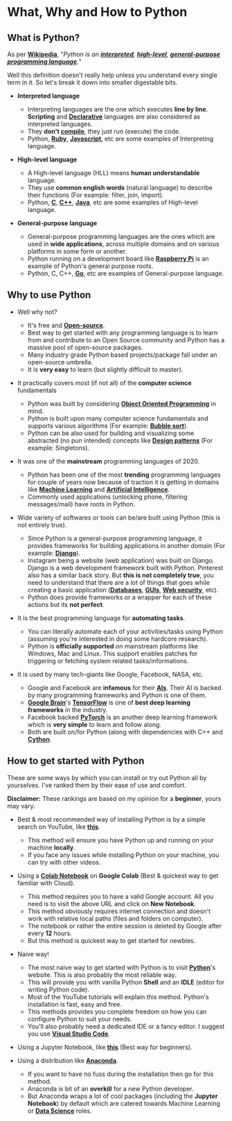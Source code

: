 # What, Why and How to Python

## What is Python?

As per **[Wikipedia](https://en.wikipedia.org/wiki/python_(programming_language))**, "*Python is an **[interpreted](https://en.wikipedia.org/wiki/Interpreted_language)**, **[high-level](https://en.wikipedia.org/wiki/High-level_programming_language)**, **[general-purpose programming language](https://en.wikipedia.org/wiki/General-purpose_programming_language)**.*"

Well this definition doesn't really help unless you understand every single term in it. So let's break it down into smaller digestable bits.

- **Interpreted language**
  - Interpreting languages are the one which executes **line by line**. **Scripting** and **[Declarative](https://en.wikipedia.org/wiki/Declarative_programming)** languages are also considered as interpreted languages.
  - They **don't [compile](https://en.wikipedia.org/wiki/Compiler)**, they just run (execute) the code.
  - Python, **[Ruby](https://en.wikipedia.org/wiki/Ruby_(programming_language))**, **[Javascript](https://en.wikipedia.org/wiki/JavaScript)**, etc are some examples of Interpreting language.

- **High-level language**
  - A High-level language (HLL) means **human understandable** language.
  - They use **common english words** (natural language) to describe their functions (For example: filter, join, import).
  - Python, **[C](https://en.wikipedia.org/wiki/C_(programming_language))**, **[C++](https://en.wikipedia.org/wiki/C%2B%2B)**, **[Java](https://en.wikipedia.org/wiki/Java_(programming_language))**, etc are some examples of High-level language.

- **General-purpose language**
  - General-purpose programming languages are the ones which are used in **wide applications**, across multiple domains and on various platforms in some form or another.
  - Python running on a development board like **[Raspberry Pi](https://en.wikipedia.org/wiki/Raspberry_Pi#Software)** is an example of Python's general purpose roots.
  - Python, C, C++, **[Go](https://en.wikipedia.org/wiki/Go_(programming_language))**, etc are examples of General-purpose language.

## Why to use Python

- Well why not?
  - It's free and **[Open-source](https://en.wikipedia.org/wiki/Open-source_software)**.
  - Best way to get started with any programming language is to learn from and contribute to an Open Source community and Python has a massive pool of open-source packages.
  - Many industry grade Python based projects/package fall under an open-source umbrella.
  - It is **very easy** to learn (but slightly difficult to master).

- It practically covers most (if not all) of the **computer science** fundamentals
  - Python was built by considering **[Object Oriented Programming](https://en.wikipedia.org/wiki/Object-oriented_programming)** in mind.
  - Python is built upon many computer science fundamentals and supports various algorithms (For example: **[Bubble sort](https://en.wikipedia.org/wiki/Bubble_sort)**).
  - Python can be also used for building and visualizing some abstracted (no pun intended) concepts like **[Design patterns](https://en.wikipedia.org/wiki/Software_design_pattern)** (For example: Singletons).

- It was one of the **mainstream** programming languages of 2020.
  - Python has been one of the most **trending** programming languages for couple of years now because of traction it is getting in domains like **[Machine Learning](https://en.wikipedia.org/wiki/Machine_learning)** and **[Artificial Intelligence](https://en.wikipedia.org/wiki/Artificial_intelligence)**.
  - Commonly used applications (unlocking phone, filtering messages/mail) have roots in Python.

- Wide variety of softwares or tools can be/are built using Python (this is not entirely true).
  - Since Python is a general-purpose programming language, it provides frameworks for building applications in another domain (For example: **[Django](https://en.wikipedia.org/wiki/Django_(web_framework))**).
  - Instagram being a website (web application) was built on Django. Django is a web development framework built with Python. Pinterest also has a similar back story. But **this is not completely true**, you need to understand that there are a lot of things that goes while creating a basic application (**[Databases](https://en.wikipedia.org/wiki/Database#Database_languages)**, **[GUIs](https://en.wikipedia.org/wiki/Graphical_user_interface)**, **[Web security](https://en.wikipedia.org/wiki/Internet_security)**, etc).
  - Python does provide frameworks or a wrapper for each of these actions but its **not perfect**.

- It is the best programming language for **automating tasks**.
  - You can literally automate each of your activities/tasks using Python (assuming you're interested in doing some hardcore research).
  - Python is **officially supported** on mainstream platforms like Windows, Mac and Linux. This support enables patches for triggering or fetching system related tasks/informations.

- It is used by many tech-giants like Google, Facebook, NASA, etc.
  - Google and Facebook are **infamous** for their **[AIs](https://en.wikipedia.org/wiki/Google_AI)**. Their AI is backed by many programming frameworks and Python is one of them.
  - **[Google Brain](https://en.wikipedia.org/wiki/Google_Brain)**'s **[TensorFlow](https://github.com/tensorflow/tensorflow)** is one of **best deep learning frameworks** in the industry.
  - Facebook backed **[PyTorch](https://github.com/pytorch/pytorch)** is an another deep learning framework which is **very simple** to learn and follow along.
  - Both are built on/for Python (along with dependencies with C++ and **[Cython](https://en.wikipedia.org/wiki/Cython)**.

## How to get started with Python

These are some ways by which you can install or try out Python all by yourselves. I've ranked them by their ease of use and comfort.

**Disclaimer:** These rankings are based on my opinion for a **beginner**, yours may vary.

- Best & most recommended way of installing Python is by a simple search on YouTube, like **[this](https://www.youtube.com/watch?v=wp15jyylSEQ)**.
  - This method will ensure you have Python up and running on your machine **locally**.
  - If you face any issues while installing Python on your machine, you can try with other videos.

- Using a **[Colab Notebook](https://colab.research.google.com/notebooks/intro.ipynb)** on **Google Colab** (Best & quickest way to get familiar with Cloud).
  - This method requires you to have a valid Google account. All you need is to visit the above URL and click on **New Notebook**.
  - This method obviously requires internet connection and doesn't work with relative local paths (files and folders on computer).
  - The notebook or rather the entire session is deleted by Google after every **12** hours.
  - But this method is quickest way to get started for newbies.

- Naive way!
  - The most naive way to get started with Python is to visit **[Python](https://www.python.org/downloads/)**'s website. This is also probably the most reliable way.
  - This will provide you with vanilla Python **Shell** and an **IDLE** (editor for writing Python code).
  - Most of the YouTube tutorials will explain this method. Python's installation is fast, easy and free.
  - This methods provides you complete freedom on how you can configure Python to suit your needs.
  - You'll also probably need a dedicated IDE or a fancy editor. I suggest you use **[Visual Studio Code](https://code.visualstudio.com/)**.
  
- Using a Jupyter Notebook, like **[this](https://www.youtube.com/watch?v=o6aOqkmrrb4)** (Best way for beginners).

- Using a distribution like **[Anaconda](https://www.anaconda.com/products/individual)**.
  - If you want to have no fuss during the installation then go for this method.
  - Anaconda is bit of an **overkill** for a new Python developer.
  - But Anaconda wraps a lot of cool packages (including the **Jupyter Notebook**) by default which are catered towards Machine Learning or **[Data Science](https://en.wikipedia.org/wiki/Data_science)** roles.
